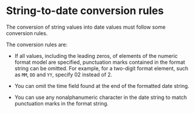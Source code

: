 # String-to-date conversion rules

The conversion of string values into date values must follow some conversion rules.

The conversion rules are:

* If all values, including the leading zeros, of elements of the numeric format model are specified, punctuation marks contained in the format string can be omitted. For example, for a two-digit format element, such as `MM`, `DD` and `YY`, specify 02 instead of 2.

* You can omit the time field found at the end of the formatted date string.

* You can use any nonalphanumeric character in the date string to match punctuation marks in the format string.
